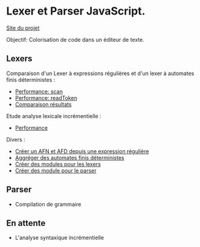 Lexer et Parser JavaScript.
===========
[Site du projet](http://raphpell.github.io/JS.Compilation/index.htm) 

Objectif: Colorisation de code dans un éditeur de texte.


Lexers
--------
Comparaison d'un Lexer à expressions régulières et d'un lexer à automates finis déterministes :
- [Performance: scan](http://raphpell.github.io/JS.Compilation/Lexers.performance.scan.htm)
- [Performance: readToken](http://raphpell.github.io/JS.Compilation/Lexers.performance.readToken.htm)
- [Comparaison résultats](http://raphpell.github.io/JS.Compilation/Lexers.result.comparaison.htm)

Etude analyse lexicale incrémentielle :
- [Performance](http://raphpell.github.io/JS.Compilation/LexerAutomaton.incremental.htm)

Divers :
- [Créer un AFN et AFD depuis une expression régulière](http://raphpell.github.io/JS.Compilation/AFD.generator.htm)
- [Aggréger des automates finis déterministes](http://raphpell.github.io/JS.Compilation/AFD.aggregator.htm)
- [Créer des modules pour les lexers](http://raphpell.github.io/JS.Compilation/LexerAutomaton.module.generator.htm)
- [Créer des module pour le parser](http://raphpell.github.io/JS.Compilation/Parser.htm)


Parser
--------
- Compilation de grammaire

En attente
--------
- L'analyse syntaxique incrémentielle

